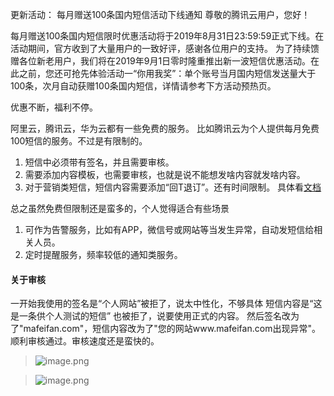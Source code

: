 更新活动：
每月赠送100条国内短信活动下线通知
尊敬的腾讯云用户，您好！

每月赠送100条国内短信限时优惠活动将于2019年8月31日23:59:59正式下线。在活动期间，官方收到了大量用户的一致好评，感谢各位用户的支持。
为了持续馈赠各位新老用户，我们将在2019年9月1日零时隆重推出新一波短信优惠活动。在此之前，您还可抢先体验活动一“你用我奖”：单个账号当月国内短信发送量大于100条，次月自动获赠100条国内短信，详情请参考下方活动预热页。

优惠不断，福利不停。

阿里云，腾讯云，华为云都有一些免费的服务。
比如腾讯云为个人提供每月免费100短信的服务。不过是有限制的。
1. 短信中必须带有签名，并且需要审核。
2. 需要添加内容模板，也需要审核，也就是说不能想发啥内容就发啥内容。
3. 对于营销类短信，短信内容需要添加“回T退订”。还有时间限制。
具体看[文档](https://cloud.tencent.com/document/product/382/13444)

总之虽然免费但限制还是蛮多的，个人觉得适合有些场景
1. 可作为告警服务，比如有APP，微信号或网站等当发生异常，自动发短信给相关人员。
2. 定时提醒服务，频率较低的通知类服务。

#### 关于审核
一开始我使用的签名是“个人网站”被拒了，说太中性化，不够具体
短信内容是“这是一条供个人测试的短信” 也被拒了，说要使用正式的内容。
然后签名改为了"mafeifan.com"，短信内容改为了"您的网站www.mafeifan.com出现异常"。
顺利审核通过。审核速度还是蛮快的。

> ![image.png](https://upload-images.jianshu.io/upload_images/71414-2e8eb67052041a31.png?imageMogr2/auto-orient/strip%7CimageView2/2/w/1240)

> ![image.png](https://upload-images.jianshu.io/upload_images/71414-ae1da0bb84456870.png?imageMogr2/auto-orient/strip%7CimageView2/2/w/1240)


